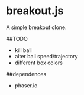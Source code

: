 # breakout.js
A simple breakout clone.

##TODO
* kill ball
* alter ball speed/trajectory 
* different box colors

##dependences
* phaser.io